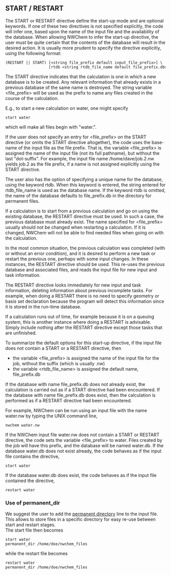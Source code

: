 
## START / RESTART

The START or RESTART directive define the start-up mode and are optional
keywords. If one of these two directives is not specified explicitly,
the code will infer one, based upon the name of the input file and the
availability of the database. When allowing NWChem to infer the start-up
directive, the user must be quite certain that the contents of the
database will result in the desired action. It is usually more prudent
to specify the directive explicitly, using the following
format:
```
(RESTART || START) [<string file_prefix default input_file_prefix>] \  
                   [rtdb <string rtdb_file_name default file_prefix.db>]
```
The START directive indicates that the calculation is one in which a new
database is to be created. Any relevant information that already exists
in a previous database of the same name is destroyed. The string
variable <file_prefix> will be used as the prefix to name any files
created in the course of the calculation.

E.g., to start a new calculation on water, one might specify
```
start water
```
which will make all files begin with "water.".

If the user does not specify an entry for <file_prefix> on the START
directive (or omits the START directive altogether), the code uses the
base-name of the input file as the file prefix. That is, the variable
<file_prefix> is assigned the name of the input file (not its full
pathname), but without the last "dot-suffix". For example, the input
file name /home/dave/job.2.nw yields job.2 as the file prefix, if a name
is not assigned explicitly using the START directive.

The user also has the option of specifying a unique name for the
database, using the keyword rtdb. When this keyword is entered, the
string entered for rtdb\_file\_name is used as the database name. If the
keyword rtdb is omitted, the name of the database defaults to
file\_prefix.db in the directory for permanent files.

If a calculation is to start from a previous calculation and go on using
the existing database, the RESTART directive must be used. In such a
case, the previous database must already exist. The name specified for
<file_prefix> usually should not be changed when restarting a
calculation. If it is changed, NWChem will not be able to find needed
files when going on with the calculation.

In the most common situation, the previous calculation was completed
(with or without an error condition), and it is desired to perform a new
task or restart the previous one, perhaps with some input changes. In
these instances, the RESTART directive should be used. This re-uses the
previous database and associated files, and reads the input file for new
input and task information.

The RESTART directive looks immediately for new input and task
information, deleting information about previous incomplete tasks. For
example, when doing a RESTART there is no need to specify geometry or
basis set declaration because the program will detect this information
since it is stored in the run-time database.

If a calculation runs out of time, for example because it is on a
queuing system, this is another instance where doing a RESTART is
advisable. Simply include nothing after the RESTART directive except
those tasks that are unfinished.

To summarize the default options for this start-up directive, if the
input file does not contain a START or a RESTART directive, then

  - the variable <file_prefix> is assigned the name of the input file
    for the job, without the suffix (which is usually .nw)
  - the variable <rtdb_file_name> is assigned the default name,
    file\_prefix.db

If the database with name file\_prefix.db does not already exist, the
calculation is carried out as if a START directive had been encountered.
If the database with name file\_prefix.db does exist, then the
calculation is performed as if a RESTART directive had been encountered.

For example, NWChem can be run using an input file with the name
water.nw by typing the UNIX command line,
```
nwchem water.nw
```
If the NWChem input file water.nw does not contain a START or RESTART
directive, the code sets the variable <file_prefix> to water. Files
created by the job will have this prefix, and the database will be named
water.db. If the database water.db does not exist already, the code
behaves as if the input file contains the directive,
```
start water
```
If the database water.db does exist, the code behaves as if the input
file contained the directive,
```
restart water
```
### Use of permanent_dir
We suggest the user to add the [permanent directory](#Permanent_Dir "wikilink") line to the input file. This allows to store files in a specific directory for easy re-use between start and restart stages.  
The start file then becomes

```
start water
permanent_dir /home/doe/nwchem_files
```
while the restart file  becomes
```
restart water
permanent_dir /home/doe/nwchem_files
```